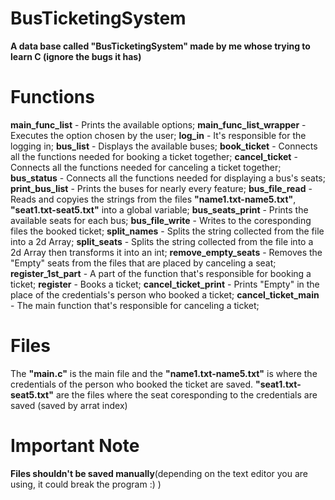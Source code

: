 # BusTicketingSystem
**A data base called "BusTicketingSystem" made by me whose trying to learn C (ignore the bugs it has)**

# Functions
**main_func_list** - Prints the available options;
**main_func_list_wrapper** - Executes the option chosen by the user;
**log_in** - It's responsible for the logging in;
**bus_list** - Displays the available buses;
**book_ticket** - Connects all the functions needed for booking a ticket together;
**cancel_ticket** - Connects all the functions needed for canceling a ticket together;
**bus_status** - Connects all the functions needed for displaying a bus's seats;
**print_bus_list** - Prints the buses for nearly every feature;
**bus_file_read** - Reads and copyies the strings from the files **"name1.txt-name5.txt"**, **"seat1.txt-seat5.txt"** into a global variable;
**bus_seats_print** - Prints the available seats for each bus;
**bus_file_write** - Writes to the coresponding files the booked ticket;
**split_names** - Splits the string collected from the file into a 2d Array;
**split_seats** - Splits the string collected from the file into a 2d Array then transforms it into an int;
**remove_empty_seats** - Removes the "Empty" seats from the files that are placed by canceling a seat;
**register_1st_part** - A part of the function that's responsible for booking a ticket;
**register** - Books a ticket;
**cancel_ticket_print** - Prints "Empty" in the place of the credentials's person who booked a ticket;
**cancel_ticket_main** - The main function that's responsible for canceling a ticket;

# Files
The **"main.c"** is the main file and the **"name1.txt-name5.txt"** is where the credentials of the person who booked the ticket are saved. **"seat1.txt-seat5.txt"** are the files where the seat coresponding to the credentials are saved (saved by arrat index)

# Important Note
**Files shouldn't be saved manually**(depending on the text editor you are using, it could break the program :) )

